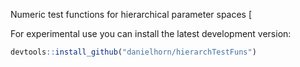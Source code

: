 

Numeric test functions for hierarchical parameter spaces  [

For experimental use you can install the latest development version:

```r
devtools::install_github("danielhorn/hierarchTestFuns")

```
